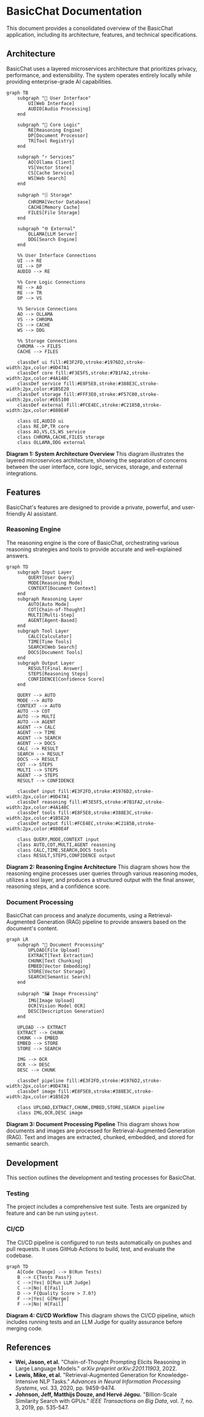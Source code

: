 
# BasicChat Documentation

This document provides a consolidated overview of the BasicChat application, including its architecture, features, and technical specifications.

## Architecture

BasicChat uses a layered microservices architecture that prioritizes privacy, performance, and extensibility. The system operates entirely locally while providing enterprise-grade AI capabilities.

```mermaid
graph TB
    subgraph "🎨 User Interface"
        UI[Web Interface]
        AUDIO[Audio Processing]
    end
    
    subgraph "🧠 Core Logic"
        RE[Reasoning Engine]
        DP[Document Processor]
        TR[Tool Registry]
    end
    
    subgraph "⚡ Services"
        AO[Ollama Client]
        VS[Vector Store]
        CS[Cache Service]
        WS[Web Search]
    end
    
    subgraph "🗄️ Storage"
        CHROMA[Vector Database]
        CACHE[Memory Cache]
        FILES[File Storage]
    end
    
    subgraph "🌐 External"
        OLLAMA[LLM Server]
        DDG[Search Engine]
    end
    
    %% User Interface Connections
    UI --> RE
    UI --> DP
    AUDIO --> RE
    
    %% Core Logic Connections
    RE --> AO
    RE --> TR
    DP --> VS
    
    %% Service Connections
    AO --> OLLAMA
    VS --> CHROMA
    CS --> CACHE
    WS --> DDG
    
    %% Storage Connections
    CHROMA --> FILES
    CACHE --> FILES
    
    classDef ui fill:#E3F2FD,stroke:#1976D2,stroke-width:2px,color:#0D47A1
    classDef core fill:#F3E5F5,stroke:#7B1FA2,stroke-width:2px,color:#4A148C
    classDef service fill:#E8F5E8,stroke:#388E3C,stroke-width:2px,color:#1B5E20
    classDef storage fill:#FFF3E0,stroke:#F57C00,stroke-width:2px,color:#E65100
    classDef external fill:#FCE4EC,stroke:#C2185B,stroke-width:2px,color:#880E4F
    
    class UI,AUDIO ui
    class RE,DP,TR core
    class AO,VS,CS,WS service
    class CHROMA,CACHE,FILES storage
    class OLLAMA,DDG external
```
**Diagram 1: System Architecture Overview**
This diagram illustrates the layered microservices architecture, showing the separation of concerns between the user interface, core logic, services, storage, and external integrations.

## Features

BasicChat's features are designed to provide a private, powerful, and user-friendly AI assistant.

### Reasoning Engine

The reasoning engine is the core of BasicChat, orchestrating various reasoning strategies and tools to provide accurate and well-explained answers.

```mermaid
graph TD
    subgraph Input Layer
        QUERY[User Query]
        MODE[Reasoning Mode]
        CONTEXT[Document Context]
    end
    subgraph Reasoning Layer
        AUTO[Auto Mode]
        COT[Chain-of-Thought]
        MULTI[Multi-Step]
        AGENT[Agent-Based]
    end
    subgraph Tool Layer
        CALC[Calculator]
        TIME[Time Tools]
        SEARCH[Web Search]
        DOCS[Document Tools]
    end
    subgraph Output Layer
        RESULT[Final Answer]
        STEPS[Reasoning Steps]
        CONFIDENCE[Confidence Score]
    end

    QUERY --> AUTO
    MODE --> AUTO
    CONTEXT --> AUTO
    AUTO --> COT
    AUTO --> MULTI
    AUTO --> AGENT
    AGENT --> CALC
    AGENT --> TIME
    AGENT --> SEARCH
    AGENT --> DOCS
    CALC --> RESULT
    SEARCH --> RESULT
    DOCS --> RESULT
    COT --> STEPS
    MULTI --> STEPS
    AGENT --> STEPS
    RESULT --> CONFIDENCE

    classDef input fill:#E3F2FD,stroke:#1976D2,stroke-width:2px,color:#0D47A1
    classDef reasoning fill:#F3E5F5,stroke:#7B1FA2,stroke-width:2px,color:#4A148C
    classDef tools fill:#E8F5E8,stroke:#388E3C,stroke-width:2px,color:#1B5E20
    classDef output fill:#FCE4EC,stroke:#C2185B,stroke-width:2px,color:#880E4F

    class QUERY,MODE,CONTEXT input
    class AUTO,COT,MULTI,AGENT reasoning
    class CALC,TIME,SEARCH,DOCS tools
    class RESULT,STEPS,CONFIDENCE output
```
**Diagram 2: Reasoning Engine Architecture**
This diagram shows how the reasoning engine processes user queries through various reasoning modes, utilizes a tool layer, and produces a structured output with the final answer, reasoning steps, and a confidence score.

### Document Processing

BasicChat can process and analyze documents, using a Retrieval-Augmented Generation (RAG) pipeline to provide answers based on the document's content.

```mermaid
graph LR
    subgraph "📄 Document Processing"
        UPLOAD[File Upload]
        EXTRACT[Text Extraction]
        CHUNK[Text Chunking]
        EMBED[Vector Embedding]
        STORE[Vector Storage]
        SEARCH[Semantic Search]
    end
    
    subgraph "🖼️ Image Processing"
        IMG[Image Upload]
        OCR[Vision Model OCR]
        DESC[Description Generation]
    end
    
    UPLOAD --> EXTRACT
    EXTRACT --> CHUNK
    CHUNK --> EMBED
    EMBED --> STORE
    STORE --> SEARCH
    
    IMG --> OCR
    OCR --> DESC
    DESC --> CHUNK
    
    classDef pipeline fill:#E3F2FD,stroke:#1976D2,stroke-width:2px,color:#0D47A1
    classDef image fill:#E8F5E8,stroke:#388E3C,stroke-width:2px,color:#1B5E20
    
    class UPLOAD,EXTRACT,CHUNK,EMBED,STORE,SEARCH pipeline
    class IMG,OCR,DESC image
```
**Diagram 3: Document Processing Pipeline**
This diagram shows how documents and images are processed for Retrieval-Augmented Generation (RAG). Text and images are extracted, chunked, embedded, and stored for semantic search.

## Development

This section outlines the development and testing processes for BasicChat.

### Testing

The project includes a comprehensive test suite. Tests are organized by feature and can be run using `pytest`.

### CI/CD

The CI/CD pipeline is configured to run tests automatically on pushes and pull requests. It uses GitHub Actions to build, test, and evaluate the codebase.

```mermaid
graph TD
    A[Code Change] --> B(Run Tests)
    B --> C{Tests Pass?}
    C -->|Yes| D[Run LLM Judge]
    C -->|No| E[Fail]
    D --> F{Quality Score > 7.0?}
    F -->|Yes| G[Merge]
    F -->|No| H[Fail]
```
**Diagram 4: CI/CD Workflow**
This diagram shows the CI/CD pipeline, which includes running tests and an LLM Judge for quality assurance before merging code.

## References

- **Wei, Jason, et al.** "Chain-of-Thought Prompting Elicits Reasoning in Large Language Models." *arXiv preprint arXiv:2201.11903*, 2022.
- **Lewis, Mike, et al.** "Retrieval-Augmented Generation for Knowledge-Intensive NLP Tasks." *Advances in Neural Information Processing Systems*, vol. 33, 2020, pp. 9459-9474.
- **Johnson, Jeff, Matthijs Douze, and Hervé Jégou.** "Billion-Scale Similarity Search with GPUs." *IEEE Transactions on Big Data*, vol. 7, no. 3, 2019, pp. 535-547.
